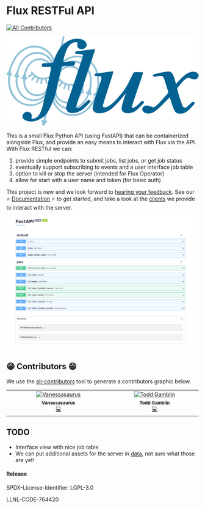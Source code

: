 # Flux RESTFul API

<!-- ALL-CONTRIBUTORS-BADGE:START - Do not remove or modify this section -->
[![All Contributors](https://img.shields.io/badge/all_contributors-2-orange.svg?style=flat-square)](#contributors-)
<!-- ALL-CONTRIBUTORS-BADGE:END -->

![img/flux-restful-eyes-small.png](img/flux-restful-eyes-small.png)

This is a small Flux Python API (using FastAPI) that can be containerized
alongside Flux, and provide an easy means to interact with Flux via the API.
With Flux RESTful we can:

1. provide simple endpoints to submit jobs, list jobs, or get job status
2. eventually support subscribing to events and a user interface job table
3. option to kill or stop the server (intended for Flux Operator)
4. allow for start with a user name and token (for basic auth)

This project is new and we look forward to [hearing your feedback](https://github.com/flux-framework/flux-restful-api).
See our ⭐️ [Documentation](https://flux-framework.github.io/flux-restful-api) ⭐️ to get started,
and take a look at the [clients](clients) we provide to interact with the server.

![img/flux-restful.png](img/flux-restful.png)


## 😁️ Contributors 😁️

We use the [all-contributors](https://github.com/all-contributors/all-contributors)
tool to generate a contributors graphic below.

<!-- ALL-CONTRIBUTORS-LIST:START - Do not remove or modify this section -->
<!-- prettier-ignore-start -->
<!-- markdownlint-disable -->
<table>
  <tbody>
    <tr>
      <td align="center" valign="top" width="14.28%"><a href="https://vsoch.github.io"><img src="https://avatars.githubusercontent.com/u/814322?v=4?s=100" width="100px;" alt="Vanessasaurus"/><br /><sub><b>Vanessasaurus</b></sub></a><br /><a href="https://github.com/flux-framework/flux-restful-api/commits?author=vsoch" title="Code">💻</a></td>
      <td align="center" valign="top" width="14.28%"><a href="https://linkedin.com/in/tgamblin/"><img src="?s=100" width="100px;" alt="Todd Gamblin"/><br /><sub><b>Todd Gamblin</b></sub></a><br /><a href="https://github.com/flux-framework/flux-restful-api/commits?author=tgamblin" title="Code">💻</a></td>
    </tr>
  </tbody>
</table>

<!-- markdownlint-restore -->
<!-- prettier-ignore-end -->

<!-- ALL-CONTRIBUTORS-LIST:END -->


## TODO

- Interface view with nice job table
- We can put additional assets for the server in [data](data), not sure what those are yet!

#### Release

SPDX-License-Identifier: LGPL-3.0

LLNL-CODE-764420
